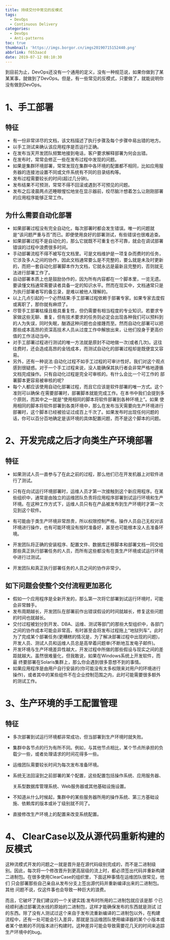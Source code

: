```yaml
---
title: 持续交付中常见的反模式
tags:
  - DevOps
  - Continuous Delivery
categories:
  - DevOps
  - Anti-patterns
toc: true
thumbnail: 'https://imgs.borgor.cn/imgs20190715152440.png'
abbrlink: f653aacd
date: 2019-07-12 08:10:30
---
```


到目前为止，DevOps还没有一个通用的定义，没有一种规范说，如果你做到了某某某事，就做到了DevOps。但是，有一些常见的反模式，只要做了，就能说明你没有做到DevOps。

<!-- more -->

# 1、手工部署

## 特征

- 有一份非常详尽的文档，该文档描述了执行步骤及每个步骤中易出错的地方。 
- 以手工测试来确认该应用程序是否运行正确。 
- 在发布当天开发团队频繁地接到电话，客户要求解释部署为何会出错。 
- 在发布时，常常会修正一些在发布过程中发现的问题。 
- 如果是集群环境部署，常常发现在集群中各环境的配置都不相同，比如应用服务器的连接池设置不同或文件系统有不同的目录结构等。
- 发布过程需要较长的时间(超过几分钟)。 
- 发布结果不可预测，常常不得不回滚或遇到不可预见的问题。 
- 发布之后凌晨两点还睡眼惺忪地坐在显示器前，绞尽脑汁想着怎么让刚刚部署的应用程序能够正常工作。 

## 为什么需要自动化部署

- 如果部署过程没有完全自动化，每次部署时都会发生错误。唯一的问题就是“该问题严重与否”而已。即便使用良好的部署测试，有些错误也很难追查。 
- 如果部署过程不是自动化的，那么它就既不可重复也不可靠，就会在调试部署错误的过程中浪费很多时间。 
- 手动部署流程不得不被写在文档里。可是文档维护是一项复杂而费时的任务， 它涉及多人之间的协作，因此文档通常要么是不完整的，要么就是未及时更新 的，而把一套自动化部署脚本作为文档，它就永远是最新且完整的，否则就无 法进行部署工作了。 
- 自动部署本质上也是鼓励协作的，因为所有内容都在一个脚本里，一览无遗。要读懂文档通常需要读者具备一定的知识水平。然而在现实中，文档通常只是为执行部署者写的备忘录，是难以被他人理解的。 
-   以上几点引起的一个必然结果:手工部署过程依赖于部署专家。如果专家去度假或离职了，那你就有麻烦了。 
- 尽管手工部署枯燥且极具重复性，但仍需要有相当程度的专业知识。若要求专家做这些无聊、重复，但有技术要求的任务则必定会出现各种我们可以预料到 的人为失误，同时失眠，酗酒这种问题也会接踵而至。然而自动化部署可以把 那些成本高昂的资深高技术人员从过度工作中解放出来，让他们投身于更高价 值的工作活动当中。 
- 对手工部署过程进行测试的唯一方法就是原封不动地做一次(或者几次)。这往往费时，还会造成高昂的金钱成本，而测试自动化的部署过程却是既便宜又容易。 
- 另外，还有一种说法:自动化过程不如手工过程的可审计性好。我们对这个观点感到很疑惑。对于一个手工过程来说，没人能确保其执行者会非常严格地遵循文档完成操作。只有自动化过程是完全可审核的。有什么会比一个可工作的 部署脚本更容易被审核的呢? 
- 每个人都应该使用自动化部署过程，而且它应该是软件部署的唯一方式。这个准则可以确保:在需要部署时，部署脚本就能完成工作。在本书中我们会提到多个原则，而其中之一就是“使用相同的脚本将软件部署到各种环境上”。如果 使用相同的脚本将软件部署到各类环境中，那么在发布当天需要向生产环境进行部署时，这个脚本已经被验证过成百上千次了。如果发布时出现任何问题的话，你可以百分百地确定是该环境的具体配置问题，而不是这个脚本的问题。 

# 2、开发完成之后才向类生产环境部署

## 特征

- 如果测试人员一直参与了在此之前的过程，那么他们已在开发机器上对软件进行了测试。 

- 只有在向试运行环境部署时，运维人员才第一次接触到这个新应用程序。在某些组织中，通常是由独立的运维团队负责将应用程序部署到试运行环境和生产 环境。在这种工作方式下，运维人员只有在产品被发布到生产环境时才第一次 见到这个软件。 

- 有可能由于类生产环境非常昂贵，所以权限控制严格，操作人员自己无权对该环境进行操作，也有可能环境没有按时准备好，甚至也可能根本没人去准备环境。 

- 开发团队将正确的安装程序、配置文件、数据库迁移脚本和部署文档一同交给那些真正执行部署任务的人员，而所有这些都没有在类生产环境或试运行环境 中进行过测试。 

- 开发团队和真正执行部署任务的人员之间的协作非常少。 

## 如下问题会使整个交付流程更加恶化

- 假如一个应用程序是全新开发的，那么第一次将它部署到试运行环境时，可能会非常棘手。 
- 发布周期越长，开发团队在部署前作出错误假设的时间就越长，修复这些问题的时间也就越长。 
- 交付过程被划分到开发、DBA、运维、测试等部门的那些大型组织中，各部门 之间的协作成本可能会非常高，有时甚至会将发布过程拖上“地狱列车”。此时 为了完成某个部署任务(更糟糕的情况是，为了解决部署过程中出现的问题)， 开发人员、测试人员和运维人员总是高举着问题单(不断地互发电子邮件)。 
- 开发环境与生产环境差异性越大，开发过程中所做的那些假设与现实之间的差 距就越大。虽然很难量化，但我敢说，如果在Windows系统上开发软件，而最 终要部署在Solaris集群上，那么你会遇到很多意想不到的事情。 
- 如果应用程序是由用户自行安装的(你可能没有太多权限来对用户的环境进行操作)，或者其中的某些组件不在企业控制范围之内，此时可能需要很多额外的测试工作。

# 3、生产环境的手工配置管理

## 特征

- 多次部署到试运行环境都非常成功，但当部署到生产环境时就失败。 

- 集群中各节点的行为有所不同。例如，与其他节点相比，某个节点所承担的负载少一些，或者处理请求的时间花得多一些。

- 运维团队需要较长时间为每次发布准备环境。 

- 系统无法回滚到之前部署的某个配置，这些配置包括操作系统、应用服务器、 

  关系型数据库管理系统、Web服务器或其他基础设施设置。 

- 不知道从什么时候起，集群中的某些服务器所用的操作系统、第三方基础设施、依赖库的版本或补丁级别就不同了。

- 直接修改生产环境上的配置来改变系统配置。 

# 4、 ClearCase以及从源代码重新构建的反模式

这种流模式开发的问题之一就是晋升是在源代码级别完成的，而不是二进制级 别。因此，每次将一个修改晋升到更高层级的流上时，都必须签出代码并重新构建 二进制包。在很多使用ClearCase的组织里，下面这种事情在运维团队很常见，他们 只会部署那些自己亲自从发布分支上签出源代码并重新编译出来的二进制包。其他 问题不说，仅这件事也会导致一种巨大的浪费。 

而且，它破坏了我们建议的一个关键实践:发布时所用的二进制包就应该是那 个已经顺利通过部署流水线的原始的二进制包，这样才能确保发布的东西就是测试 过的东西。除了没有人测试过这个来自于发布流重新编译的二进制包以外，在构建 流程中，还有一处可能会引入差异，那就是当运维团队使用编译器的某个小版本或 者某个依赖的不同版本进行构建时。这种差异可能会导致需要花几天的时间来追踪 生产环境中的bug。 